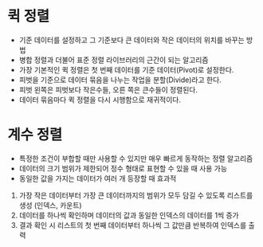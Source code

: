 # 퀵 정렬
- 기준 데이터를 설정하고 그 기준보다 큰 데이터와 작은 데이터의 위치를 바꾸는 방법
- 병합 정렬과 더불어 표준 정렬 라이브러리의 근간이 되는 알고리즘
- 가장 기본적인 퀵 정렬은 첫 번째 데이터를 기준 데이터(Pivot)로 설정한다.
- 피벗을 기준으로 데이터 묶음을 나누는 작업을 분할(Divide)라고 한다.
- 피벗 왼쪽은 피벗보다 작은수들, 오른 쪽은 큰수들이 정렬된다.
- 데이터 묶음마다 퀵 정렬을 다시 시행함으로 재귀적이다.

# 계수 정렬
- 특정한 조건이 부합할 때만 사용할 수 있지만 매우 빠르게 동작하는 정렬 알고리즘
- 데이터의 크기 범위가 제한되어 정수 형태로 표현할 수 있을 때 사용 가능
- 동일한 값을 가지는 데이터가 여러 개 등장할 때 효과적
1. 가장 작은 데이터부터 가장 큰 데이터까지의 범위가 모두 담길 수 있도록 리스트를 생성 (인덱스, 카운트)
2. 데이터를 하나씩 확인하며 데이터의 값과 동일한 인덱스의 데이터를 1씩 증가
3. 결과 확인 시 리스트의 첫 번째 데이터부터 하나씩 그 값만큼 반복하여 인덱스를 출력
